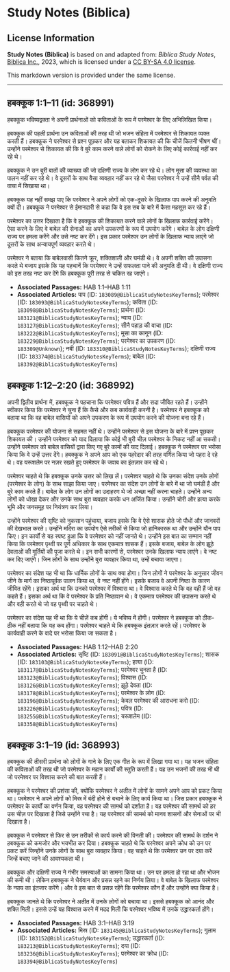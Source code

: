 # Study Notes (Biblica)

## License Information

**Study Notes (Biblica)** is based on and adapted from: _Biblica Study Notes_, [Biblica Inc.](https://www.biblica.com/), 2023, which is licensed under a [CC BY-SA 4.0 license](https://creativecommons.org/licenses/by-sa/4.0/legalcode.en).

This markdown version is provided under the same license.



--------------------------------

## हबक्कूक 1:1–11 (id: 368991)

हबक्कूक भविष्यद्वक्ता ने अपनी प्रार्थनाओं को कविताओं के रूप में परमेश्वर के लिए अभिलिखित किया।

हबक्कूक की पहली प्रार्थना उन कविताओं की तरह थी जो भजन संहिता में परमेश्वर से शिकायत व्यक्त करती हैं। हबक्कूक ने परमेश्वर से प्रश्न पूछकर और यह बताकर शिकायत की कि चीजें कितनी भीषण थीं। उन्होंने परमेश्वर से शिकायत की कि वे बुरे काम करने वाले लोगों को रोकने के लिए कोई कार्रवाई नहीं कर रहे थे।

हबक्कूक ने उन बुरी बातों की व्याख्या की जो दक्षिणी राज्य के लोग कर रहे थे। लोग मूसा की व्यवस्था का पालन नहीं कर रहे थे। वे दूसरों के साथ वैसा व्यवहार नहीं कर रहे थे जैसा परमेश्वर ने उन्हें सीनै पर्वत की वाचा में सिखाया था।

हबक्कूक यह नहीं समझ पाए कि परमेश्वर ने अपने लोगों को एक\-दूसरे के खिलाफ पाप करने की अनुमति क्यों दी। हबक्कूक ने परमेश्वर से ईमानदारी से कहा कि वे इस सब के बारे में कैसा महसूस कर रहे हैं।

परमेश्वर का उत्तर दिखाता है कि वे हबक्कूक की शिकायत करने वाले लोगों के खिलाफ कार्रवाई करेंगे। ऐसा करने के लिए वे बाबेल की सेनाओं का अपने उपकरणों के रूप में उपयोग करेंगे। बाबेल के लोग दक्षिणी राज्य पर हमला करेंगे और उसे नष्ट कर देंगे। इस प्रकार परमेश्वर उन लोगों के खिलाफ न्याय लाएंगे जो दूसरों के साथ अन्यायपूर्ण व्यवहार करते थे।

परमेश्वर ने बताया कि बाबेलवासी कितने क्रूर, शक्तिशाली और घमंडी थे। वे अपनी शक्ति की उपासना करते थे बजाय इसके कि यह पहचानें कि परमेश्वर ने उन्हें सफलता पाने की अनुमति दी थी। वे दक्षिणी राज्य को इस तरह नष्ट कर देंगे कि हबक्कूक पूरी तरह से चकित रह जाएंगे।

* **Associated Passages:** HAB 1:1–HAB 1:11
* **Associated Articles:** पाप (ID: `183089@BiblicaStudyNotesKeyTerms`); परमेश्वर (ID: `183093@BiblicaStudyNotesKeyTerms`); कविता (ID: `183098@BiblicaStudyNotesKeyTerms`); प्रार्थना (ID: `183121@BiblicaStudyNotesKeyTerms`); न्याय  (ID: `183127@BiblicaStudyNotesKeyTerms`); सीनै पहाड़ की वाचा (ID: `183222@BiblicaStudyNotesKeyTerms`); मूसा का कानून (ID: `183229@BiblicaStudyNotesKeyTerms`); परमेश्वर का उपकरण (ID: `183309@Unknown`); नबी (ID: `183310@BiblicaStudyNotesKeyTerms`); दक्षिणी राज्य (ID: `183374@BiblicaStudyNotesKeyTerms`); बाबेल  (ID: `183392@BiblicaStudyNotesKeyTerms`)

## हबक्कूक 1:12–2:20 (id: 368992)

अपनी द्वितीय प्रार्थना में, हबक्कूक ने पहचाना कि परमेश्वर पवित्र हैं और सदा जीवित रहते हैं। उन्होंने स्वीकार किया कि परमेश्वर ने चुना हैं कि कैसे और कब कार्यवाही करनी है। परमेश्वर ने हबक्कूक को बताया था कि वह बाबेल वासियों को अपने उपकरण के रूप में उपयोग करने की योजना बना रहे हैं।

हबक्कूक परमेश्वर की योजना से सहमत नहीं थे। उन्होंने परमेश्वर से इस योजना के बारे में प्रश्न पूछकर शिकायत की। उन्होंने परमेश्वर को याद दिलाया कि कोई भी बुरी चीज़ परमेश्वर के निकट नहीं आ सकती। उन्होंने परमेश्वर को बाबेल वासियों द्वारा किए गए बुरे कामों की याद दिलाई। हबक्कूक ने परमेश्वर पर भरोसा किया कि वे उन्हें उत्तर देंगे। हबक्कूक ने अपने आप को एक पहरेदार की तरह वर्णित किया जो पहरा दे रहे थे। वह यरूशलेम पर नज़र रखते हुए परमेश्‍वर के जवाब का इंतज़ार कर रहे थे।

परमेश्वर चाहते थे कि हबक्कूक उनके उत्तर को लिख लें। परमेश्वर चाहते थे कि उनका संदेश उनके लोगों (परमेश्वर के लोग) के साथ साझा किया जाए। परमेश्वर का संदेश उन लोगों के बारे में था जो घमंडी हैं और बुरे काम करते हैं। बाबेल के लोग उन लोगों का उदाहरण थे जो अच्छा नहीं करना चाहते। उन्होंने अन्य लोगों को धोखा देकर और उनके साथ बुरा व्यवहार करके धन अर्जित किया। उन्होंने चोरी और हत्या करके भूमि और जनसमूह पर नियंत्रण कर लिया।

उन्होंने परमेश्वर की सृष्टि को नुकसान पहुंचाया, बजाय इसके कि वे ऐसे शासक होते जो पौधों और जानवरों की देखभाल करते। उन्होंने मदिरा का उपयोग ऐसे तरीकों से किया जो हानिकारक था और उन्होंने यौन पाप किए। इन कार्यों से यह स्पष्ट हुआ कि वे परमेश्वर को नहीं जानते थे। उन्होंने इस बात का सम्मान नहीं किया कि परमेश्वर पृथ्वी पर पूर्ण अधिकार के साथ एकमात्र शासक हैं। इसके बजाय, बाबेल के लोग झूठे देवताओं की मूर्तियों की पूजा करते थे। इन सभी कारणों से, परमेश्वर उनके खिलाफ न्याय लाएंगे। वे नष्ट कर दिए जाएंगे। जिन लोगों के साथ उन्होंने बुरा व्यवहार किया था, उन्हें बचाया जाएगा।

परमेश्वर का संदेश यह भी था कि धार्मिक लोगों के साथ क्या होगा। जिन लोगों ने परमेश्वर के अनुसार जीवन जीने के मार्ग का निष्ठापूर्वक पालन किया था, वे नष्ट नहीं होंगे। इसके बजाय वे अपनी निष्ठा के कारण जीवित रहेंगे। इसका अर्थ था कि उनको परमेश्वर में विश्वास था। वे विश्वास करते थे कि वह वही हैं जो वह कहते हैं। इसका अर्थ था कि वे परमेश्वर के प्रति निष्ठावान थे। वे एकमात्र परमेश्वर की उपासना करते थे और वही करते थे जो वह पृथ्वी पर चाहते थे।

परमेश्वर का संदेश यह भी था कि ये चीज़ें कब होंगी। ये भविष्य में होंगी। परमेश्वर ने हबक्कूक को ठीक\-ठीक नहीं बताया कि यह कब होंगा। परमेश्वर चाहते थे कि हबक्कूक इंतज़ार करते रहें। परमेश्‍वर के कार्यवाही करने के वादे पर भरोसा किया जा सकता है।

* **Associated Passages:** HAB 1:12–HAB 2:20
* **Associated Articles:** सृष्टि (ID: `183091@BiblicaStudyNotesKeyTerms`); शासक (ID: `183103@BiblicaStudyNotesKeyTerms`); हत्या (ID: `183117@BiblicaStudyNotesKeyTerms`); परमेश्वर चुनता है (ID: `183123@BiblicaStudyNotesKeyTerms`); विश्वास (ID: `183126@BiblicaStudyNotesKeyTerms`); झूठे देवता (ID: `183178@BiblicaStudyNotesKeyTerms`); परमेश्वर के लोग  (ID: `183196@BiblicaStudyNotesKeyTerms`); केवल परमेश्वर की आराधना करो (ID: `183226@BiblicaStudyNotesKeyTerms`); पवित्र (ID: `183255@BiblicaStudyNotesKeyTerms`); यरूशलेम (ID: `183358@BiblicaStudyNotesKeyTerms`)

## हबक्कूक 3:1–19 (id: 368993)

हबक्कूक की तीसरी प्रार्थना को लोगों के गाने के लिए एक गीत के रूप में लिखा गया था। यह भजन संहिता की कविताओं की तरह थी जो परमेश्वर के महान कार्यों की स्तुति करती हैं। यह उन भजनों की तरह भी थी जो परमेश्वर पर विश्वास करने की बात करती हैं।

हबक्कूक ने परमेश्वर की प्रशंसा की, क्योंकि परमेश्वर ने अतीत में लोगों के सामने अपने आप को प्रकट किया था। परमेश्वर ने अपने लोगों को मिस्र में बंदी होने से बचाने के लिए कार्य किया था। जिस प्रकार हबक्कूक ने परमेश्वर के कार्यों का वर्णन किया, वह परमेश्वर की सामर्थ को दर्शाता है। यह परमेश्वर की सामर्थ को हर उस चीज़ पर दिखाता है जिसे उन्होंने रचा है। यह परमेश्वर की सामर्थ को मानव शासनों और सेनाओं पर भी दिखाता है।

हबक्कूक ने परमेश्वर से फिर से उन तरीकों से कार्य करने की विनती की। परमेश्वर की सामर्थ के दर्शन ने हबक्कूक को कमजोर और भयभीत कर दिया। हबक्कूक चाहते थे कि परमेश्वर अपने क्रोध को उन पर प्रकट करें जिन्होंने उनके लोगों के साथ बुरा व्यवहार किया। वह चाहते थे कि परमेश्वर उन पर दया करें जिन्हें बचाए जाने की आवश्यकता थी।

हबक्कूक और दक्षिणी राज्य ने गंभीर समस्याओं का सामना किया था। उन पर हमला हो रहा था और भोजन की कमी थी। लेकिन हबक्कूक ने धैर्यवान और प्रसन्न रहने का निर्णय लिया। वे बाबेल के खिलाफ परमेश्वर के न्याय का इंतजार करेंगे। और वे इस बात से प्रसन्न रहेंगे कि परमेश्वर कौन हैं और उन्होंने क्या किया है।

हबक्कूक जानते थे कि परमेश्वर ने अतीत में उनके लोगों को बचाया था। इससे हबक्कूक को आनंद और शक्ति मिली। इससे उन्हें यह विश्वास करने में मदद मिली कि परमेश्वर भविष्य में उनके उद्धारकर्ता होंगे।

* **Associated Passages:** HAB 3:1–HAB 3:19
* **Associated Articles:** मिस्र (ID: `183145@BiblicaStudyNotesKeyTerms`); गुलाम (ID: `183152@BiblicaStudyNotesKeyTerms`); उद्धारकर्ता (ID: `183213@BiblicaStudyNotesKeyTerms`); दया (ID: `183236@BiblicaStudyNotesKeyTerms`); परमेश्वर का क्रोध  (ID: `183394@BiblicaStudyNotesKeyTerms`)

